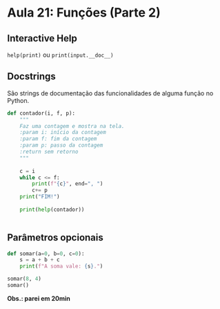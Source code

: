 # Aula 21: Funções (Parte 2)

## Interactive Help

`help(print)` ou `print(input.__doc__)`

## Docstrings

São strings de documentação das funcionalidades de alguma função no Python.

```python
def contador(i, f, p):
    """
    Faz uma contagem e mostra na tela.
    :param i: início da contagem
    :param f: fim da contagem
    :param p: passo da contagem
    :return sem retorno
    """
    
    c = i
    while c <= f:
        print(f"{c}", end=", ")
        c+= p
    print("FIM!")
    
    print(help(contador))
    
```

## Parâmetros opcionais

```python
def somar(a=0, b=0, c=0):
    s = a + b + c
    print(f"A soma vale: {s}.")

somar(8, 4)
somar()
```

**Obs.: parei em 20min**